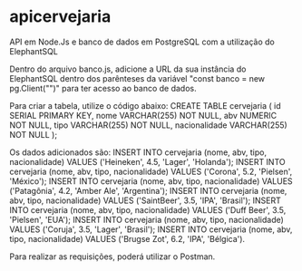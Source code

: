 # apicervejaria
API em Node.Js e banco de dados em PostgreSQL com a utilização do ElephantSQL

Dentro do arquivo banco.js, adicione a URL da sua instância do ElephantSQL dentro dos parênteses da variável "const banco = new pg.Client("")" para ter acesso ao banco de dados.

Para criar a tabela, utilize o código abaixo:
CREATE TABLE cervejaria (
   id SERIAL PRIMARY KEY,
   nome VARCHAR(255) NOT NULL,
   abv NUMERIC NOT NULL,
   tipo VARCHAR(255) NOT NULL,
   nacionalidade VARCHAR(255) NOT NULL
);

Os dados adicionados são:
INSERT INTO cervejaria (nome, abv, tipo, nacionalidade) VALUES ('Heineken', 4.5, 'Lager', 'Holanda');
INSERT INTO cervejaria (nome, abv, tipo, nacionalidade) VALUES ('Corona', 5.2, 'Pielsen', 'México');
INSERT INTO cervejaria (nome, abv, tipo, nacionalidade) VALUES ('Patagônia', 4.2, 'Amber Ale', 'Argentina');
INSERT INTO cervejaria (nome, abv, tipo, nacionalidade) VALUES ('SaintBeer', 3.5, 'IPA', 'Brasil');
INSERT INTO cervejaria (nome, abv, tipo, nacionalidade) VALUES ('Duff Beer', 3.5, 'Pielsen', 'EUA');
INSERT INTO cervejaria (nome, abv, tipo, nacionalidade) VALUES ('Coruja', 3.5, 'Lager', 'Brasil');
INSERT INTO cervejaria (nome, abv, tipo, nacionalidade) VALUES ('Brugse Zot', 6.2, 'IPA', 'Bélgica').

Para realizar as requisições, poderá utilizar o Postman.
